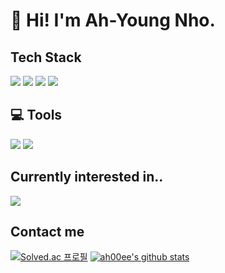 # 👋 Hi! I'm Ah-Young Nho.

## Tech Stack
<img src="https://img.shields.io/badge/Python-0054FF?style=flat-roundsquare&logo=Python&logoColor=white"/></a>
<img src="https://img.shields.io/badge/SQLite-blue?style=flat-roundsquare&logo=SQLite&logoColor=white"/></a>
<img src="https://img.shields.io/badge/Swift-orange?style=flat-roundsquare&logo=Swift&logoColor=white"/>
<img src="https://img.shields.io/badge/Java-red?style=flat-roundsquare&logo=Java&logoColor=white"/>

## 💻 Tools
<img src="https://img.shields.io/badge/Xcode-black?style=flat-roundsquare&logo=Xcode&logoColor=white"/></a>
<img src="https://img.shields.io/badge/Visual Studio Code-blue?style=flat-roundsquare&logo=Visual Studio Code&logoColor=white"/>

## Currently interested in..
<img src="https://img.shields.io/badge/iOS-gray?style=flat-roundsquare&logo=iOS&logoColor=white"/></a>


## Contact me


[![Solved.ac 프로필](http://mazassumnida.wtf/api/generate_badge?boj=nay0901)](https://solved.ac/nay0901)
[![ah00ee's github stats](https://github-readme-stats.vercel.app/api?username=ah00ee)](https://github.com/ah00ee)

